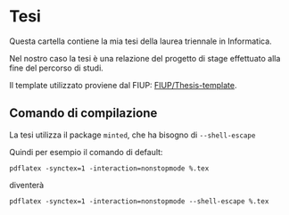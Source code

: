 # Tesi

Questa cartella contiene la mia tesi della laurea triennale in Informatica.

Nel nostro caso la tesi è una relazione del progetto di stage effettuato alla fine del percorso di studi.

Il template utilizzato proviene dal FIUP: [FIUP/Thesis-template](https://github.com/FIUP/Thesis-template).

## Comando di compilazione

La tesi utilizza il package `minted`, che ha bisogno di `--shell-escape`

Quindi per esempio il comando di default:
```
pdflatex -synctex=1 -interaction=nonstopmode %.tex
```
diventerà
```
pdflatex -synctex=1 -interaction=nonstopmode --shell-escape %.tex
```
